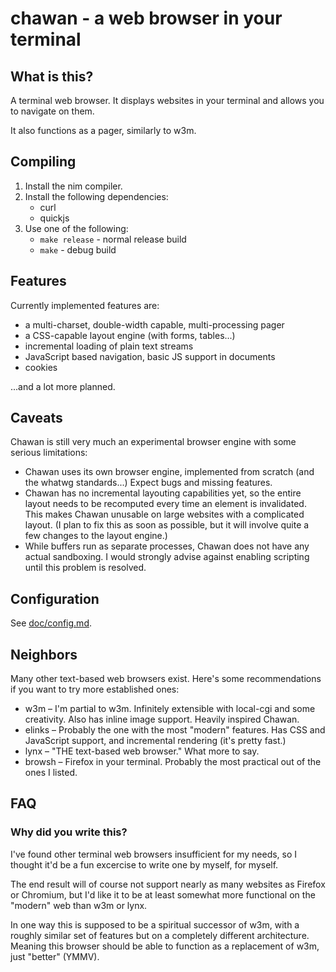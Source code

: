 # chawan - a web browser in your terminal

## What is this?

A terminal web browser. It displays websites in your terminal and allows you to
navigate on them.

It also functions as a pager, similarly to w3m.

## Compiling

1. Install the nim compiler.
2. Install the following dependencies:
	- curl
	- quickjs
3. Use one of the following:
	- `make release` - normal release build
	- `make` - debug build

## Features

Currently implemented features are:

* a multi-charset, double-width capable, multi-processing pager
* a CSS-capable layout engine (with forms, tables...)
* incremental loading of plain text streams
* JavaScript based navigation, basic JS support in documents
* cookies

...and a lot more planned.

## Caveats

Chawan is still very much an experimental browser engine with some serious
limitations:

* Chawan uses its own browser engine, implemented from scratch (and the whatwg
  standards...) Expect bugs and missing features.
* Chawan has no incremental layouting capabilities yet, so the entire layout
  needs to be recomputed every time an element is invalidated. This makes
  Chawan unusable on large websites with a complicated layout. (I plan to fix
  this as soon as possible, but it will involve quite a few changes to the
  layout engine.)
* While buffers run as separate processes, Chawan does not have any actual
  sandboxing. I would strongly advise against enabling scripting until this
  problem is resolved.

## Configuration

See [doc/config.md](doc/config.md).

## Neighbors

Many other text-based web browsers exist. Here's some recommendations if you
want to try more established ones:

* w3m – I'm partial to w3m. Infinitely extensible with local-cgi and some
  creativity. Also has inline image support. Heavily inspired Chawan.
* elinks – Probably the one with the most "modern" features. Has CSS and
  JavaScript support, and incremental rendering (it's pretty fast.)
* lynx – "THE text-based web browser." What more to say.
* browsh – Firefox in your terminal. Probably the most practical out of the
  ones I listed.

## FAQ

### Why did you write this?

I've found other terminal web browsers insufficient for my needs, so I thought
it'd be a fun excercise to write one by myself, for myself.

The end result will of course not support nearly as many websites as Firefox or
Chromium, but I'd like it to be at least somewhat more functional on the
"modern" web than w3m or lynx.

In one way this is supposed to be a spiritual successor of w3m, with a roughly
similar set of features but on a completely different architecture. Meaning
this browser should be able to function as a replacement of w3m, just "better"
(YMMV).
